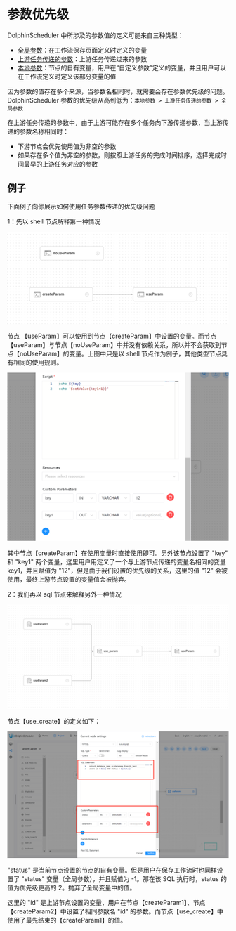 # 参数优先级

DolphinScheduler 中所涉及的参数值的定义可能来自三种类型：

* [全局参数](global.md)：在工作流保存页面定义时定义的变量
* [上游任务传递的参数](context.md)：上游任务传递过来的参数
* [本地参数](local.md)：节点的自有变量，用户在“自定义参数”定义的变量，并且用户可以在工作流定义时定义该部分变量的值

因为参数的值存在多个来源，当参数名相同时，就需要会存在参数优先级的问题。DolphinScheduler 参数的优先级从高到低为：`本地参数 > 上游任务传递的参数 > 全局参数`

在上游任务传递的参数中，由于上游可能存在多个任务向下游传递参数，当上游传递的参数名称相同时：

* 下游节点会优先使用值为非空的参数
* 如果存在多个值为非空的参数，则按照上游任务的完成时间排序，选择完成时间最早的上游任务对应的参数

## 例子

下面例子向你展示如何使用任务参数传递的优先级问题

1：先以 shell 节点解释第一种情况

![priority-parameter01](../../../../img/new_ui/dev/parameter/priority_parameter01.png)

节点 【useParam】可以使用到节点【createParam】中设置的变量。而节点 【useParam】与节点【noUseParam】中并没有依赖关系，所以并不会获取到节点【noUseParam】的变量。上图中只是以 shell 节点作为例子，其他类型节点具有相同的使用规则。

![priority-parameter02](../../../../img/new_ui/dev/parameter/priority_parameter02.png)

其中节点【createParam】在使用变量时直接使用即可。另外该节点设置了 "key" 和 "key1" 两个变量，这里用户用定义了一个与上游节点传递的变量名相同的变量 key1，并且赋值为 "12"，但是由于我们设置的优先级的关系，这里的值 "12" 会被使用，最终上游节点设置的变量值会被抛弃。

2：我们再以 sql 节点来解释另外一种情况

![priority-parameter03](../../../../img/new_ui/dev/parameter/priority_parameter03.png)

节点【use_create】的定义如下：

![priority-parameter04](../../../../img/new_ui/dev/parameter/priority_parameter04.png)

"status" 是当前节点设置的节点的自有变量。但是用户在保存工作流时也同样设置了 "status" 变量（全局参数），并且赋值为 -1。那在该 SQL 执行时，status 的值为优先级更高的 2。抛弃了全局变量中的值。

这里的 "id" 是上游节点设置的变量，用户在节点【createParam1】、节点【createParam2】中设置了相同参数名 "id" 的参数。而节点【use_create】中使用了最先结束的【createParam1】的值。
